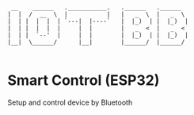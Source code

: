 ```
 __    ______   .___________.   .______   .______   
|  |  /  __  \  |           |   |   _  \  |   _  \  
|  | |  |  |  | `---|  |----`   |  |_)  | |  |_)  | 
|  | |  |  |  |     |  |        |   _  <  |   _  <  
|  | |  `--'  |     |  |        |  |_)  | |  |_)  | 
|__|  \______/      |__|        |______/  |______/  
                                                
```
# Smart Control (ESP32)
Setup and control device by Bluetooth